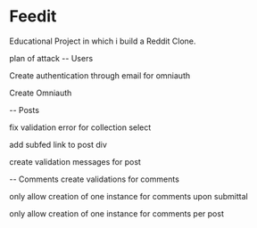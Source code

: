 # Feedit
Educational Project in which i build a Reddit Clone.

plan of attack -- Users

Create authentication through email for omniauth

Create Omniauth

-- Posts

fix validation error for collection select

add subfed link to post div

create validation messages for post

-- Comments
create validations for comments

only allow creation of one instance for comments upon submittal

only allow creation of one instance for comments per post

